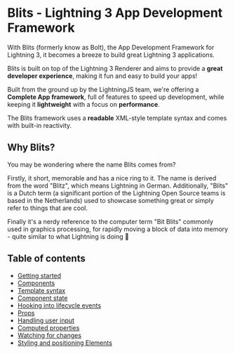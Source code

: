# Blits - Lightning 3 App Development Framework

With Blits (formerly know as Bolt), the App Development Framework for Lightning 3, it becomes a breeze to build great Lightning 3 applications.

Blits is built on top of the Lightning 3 Renderer and aims to provide a **great developer experience**, making it fun and easy to build your apps!

Built from the ground up by the LightningJS team, we're offering a **Complete App framework**, full of features to speed up development, while keeping it **lightweight** with a focus on **performance**.

The Blits framework uses a **readable** XML-style template syntax and comes with built-in reactivity.

## Why Blits?

You may be wondering where the name Blits comes from?

Firstly, it short, memorable and has a nice ring to it. The name is derived from the word "Blitz", which means Lightning in German. Additionally, "Blits" is a Dutch term (a significant portion of the Lightning Open Source teams is based in the Netherlands) used to showcase something great or simply refer to things that are cool.

Finally it's a nerdy reference to the computer term "Bit Blits" commonly used in graphics processing, for rapidly moving a block of data into memory - quite similar to what Lightning is doing 🙂

## Table of contents

- [Getting started](getting_started.md)
- [Components](components.md)
- [Template syntax](template_syntax.md)
- [Component state](component_state.md)
- [Hooking into lifecycle events](lifecycle_events.md)
- [Props](props.md)
- [Handling user input](user_input.md)
- [Computed properties](computed_properties.md)
- [Watching for changes](watchers.md)
- [Styling and positioning Elements](element_attributes.md)
<!---
- More complex logic in methods
- Transitions
- Implementing Custom components
- Handling Text
- Handling Images
- Routing
-->
